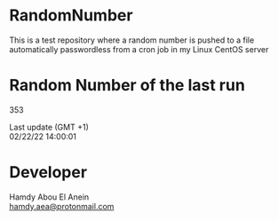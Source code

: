 # RandomNumber    
This is a test repository where a random number is pushed to a file automatically passwordless from a cron job in my Linux CentOS server    
# Random Number of the last run   
353
      
Last update (GMT +1)    
02/22/22 14:00:01
# Developer    
Hamdy Abou El Anein   
hamdy.aea@protonmail.com
